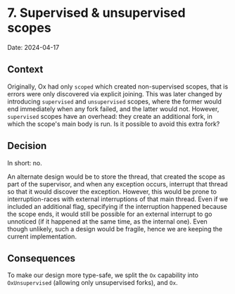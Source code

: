 # 7. Supervised & unsupervised scopes

Date: 2024-04-17

## Context

Originally, Ox had only `scoped` which created non-supervised scopes, that is errors were only discovered via explicit
joining. This was later changed by introducing `supervised` and `unsupervised` scopes, where the former would end
immediately when any fork failed, and the latter would not. However, `supervised` scopes have an overhead: they create
an additional fork, in which the scope's main body is run. Is it possible to avoid this extra fork?

## Decision

In short: no.

An alternate design would be to store the thread, that created the scope as part of the supervisor, and when any 
exception occurs, interrupt that thread so that it would discover the exception. However, this would be prone to
interruption-races with external interruptions of that main thread. Even if we included an additional flag, specifying
if the interruption happened because the scope ends, it would still be possible for an external interrupt to go
unnoticed (if it happened at the same time, as the internal one). Even though unlikely, such a design would be fragile, 
hence we are keeping the current implementation.

## Consequences

To make our design more type-safe, we split the `Ox` capability into `OxUnsupervised` (allowing only unsupervised
forks), and `Ox`.

